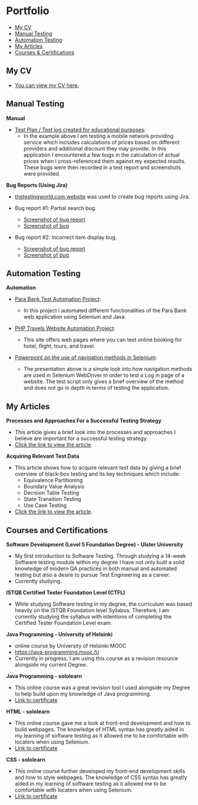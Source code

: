 # Portfolio
- [My CV](#My-CV)
- [Manual Testing](#Manual-Testing)
- [Automation Testing](#Automation-Testing)
- [My Articles](#my-articles)
- [Courses & Certifications](#Courses-and-Certifications)

## My CV
* [You can view my CV here.](https://drive.google.com/file/d/1sjPQZIsOF7pYOe6izD9hJYH0PX90pBJY/view?usp=share_link)

## Manual Testing
__Manual__
- [Test Plan / Test log created for educational purposes](https://docs.google.com/spreadsheets/d/1NOWuZfHz2At_I7FeXZSv4b5HHJd4XyMb/edit?usp=share_link&ouid=101894223347022747102&rtpof=true&sd=true):
  * In the example above I am testing a mobile network providing service which includes calculations of prices based on different providers and additional discount they may provide. In this application I encountered a few bugs in the calculation of actual prices when I cross-referenced them against my expected results. These bugs were then recorded in a test report and screenshots were provided.

__Bug Reports (Using Jira)__
- [thetestingworld.com website](https://thetestingworld.com/) was used to create bug reports using Jira.

- Bug report #1: Partial search bug.
  * [Screenshot of bug report](https://drive.google.com/file/d/1V1gUUMLWyiRAXoYVxHozloL5VSeZcwxN/view?usp=share_link)
  * [Screenshot of bug](https://drive.google.com/file/d/1lkX95eRM_P2jms-qs_4NqGsJLShGrEN8/view?usp=share_link)

- Bug report #2: Incorrect item display bug.
  * [Screenshot of bug report](https://drive.google.com/file/d/1PhFpzdMxd6bo2rIjieV3-8suHQkaA1rI/view?usp=share_link)
  * [Screenshot of bug](https://drive.google.com/file/d/1WmRwP28KgivTOzppgTIVVaTBrkBzZJXy/view?usp=share_link)

## Automation Testing
__Automation__
- [Para Bank Test Automation Project](https://github.com/Krismcnulty/ParaBank_Testing):
  * In this project i automated different functionalities of the Para Bank web application using Selenium and Java.

- [PHP Travels Website Automation Project](https://github.com/Krismcnulty/PHP_Testing):
  * This site offers web pages where you can test online booking for hotel, flight, tours, and travel.

- [Powerpoint on the use of navigation methods in Selenium](https://docs.google.com/presentation/d/1SeUVwwHafOE77vTyTwPKi3hUxuuINvxJ/edit?usp=share_link&ouid=101894223347022747102&rtpof=true&sd=true):
  * The presentation above is a simple look into how navigation methods are used in Selenium WebDriver in order to test a Log in page of a website. The test script only gives a brief overview of the method and does not go in depth in terms of testing the application.
## My Articles
__Processes and Approaches For a Successful Testing Strategy__
  * This article gives a brief look into the processes and approaches I believe are important for a successful testing strategy. 
  * [Click the link to view the article](https://drive.google.com/file/d/1RVbv5DX9hvnqKNIU68LbhtwyerLobNMh/view?usp=share_link).

__Acquiring Relevant Test Data__
- This article shows how to acquire relevant test data by giving a brief overview of black-box testing and its key techniques which include:
  * Equivalence Partitioning
  * Boundary Value Analysis
  * Decision Table Testing
  * State Transition Testing
  * Use Case Testing 
- [Click the link to view the article](https://drive.google.com/file/d/1SDewYK9xMTt-AJr4iDDnrM-cC0ykmAHF/view?usp=share_link).


## Courses and Certifications
__Software Development (Level 5 Foundation Degree) - Ulster University__
* My first introduction to Software Testing. Through studying a 14-week Software testing module within my degree I have not only built a solid knowledge of modern QA practices in both manual and automated testing but also a desire to pursue Test Engineering as a career. 
* Currently studying.

__ISTQB Certified Tester Foundation Level (CTFL)__
* While studying Software testing in my degree, the curriculum was based heavily on the ISTQB Foundation level Syllabus. Therefore, I am currently studying the syllabus with intentions of completing the Certified Tester Foundation Level exam.

__Java Programming - University of Helsinki__
* online course by University of Helsinki MOOC
* https://java-programming.mooc.fi/
* Currently in progress, I am using this course as a revision resource alongside my current Degree.

__Java Programming - sololearn__
* This online course was a great revision tool I used alongside my Degree to help build upon my knowledge of Java programming.
* [Link to certificate]()

__HTML - sololearn__
* This online course gave me a look at front-end development and how to build webpages. The knowledge of HTML syntax has greatly aided in my learning of software testing as it allowed me to be comfortable with locaters when using Selenium.
* [Link to certificate](https://drive.google.com/file/d/1x1aipTNoF3HnEd1QxRbG2AYnM17NdDEt/view?usp=share_link)

__CSS - sololearn__
* This online course further developed my front-end development skills and how to style webpages. The knowledge of CSS syntax has greatly aided in my learning of software testing as it allowed me to be comfortable with locaters when using Selenium.
* [Link to certificate]()



